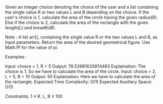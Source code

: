 Given an integer choice denoting the choice of the user and a list containing the single value R or two values L and B depending on the choice.
If the user's choice is 1, calculate the area of the circle having the given radius(R).  
Else if the choice is 2, calculate the area of the rectangle with the given length(L) and breadth(B).

Note : A list arr[], containing the single value R or the two values L and B, as input parameters. Return the area of the desired geometrical figure. Use Math.PI for the value of pi.

Examples :

Input: choice = 1, R = 5
Output: 78.53981633974483
Explaination: The choice is 1. So we have to calculate the area of the circle.
Input: choice = 2, L = 5, B = 10
Output: 50
Explaination: Here we have to calculate the area of the rectangle.
Expected Time Complexity: O(1)
Expected Auxiliary Space: O(1)

Constraints:
1 ≤ R, L, B ≤ 100